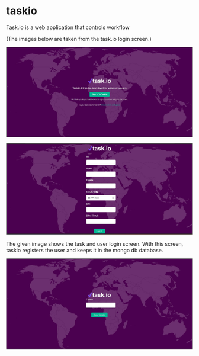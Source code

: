# taskio
Task.io is a web application that controls workflow

(The images below are taken from the task.io login screen.)


![](photos/taskio3.jpg )

![](photos/taskio1.jpg )

The given image shows the task and user login screen. With this screen, taskio registers the user and keeps it in the mongo db database.

![](photos/taskio2.jpg )
